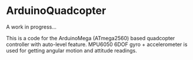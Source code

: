# ArduinoQuadcopter

A work in progress...

This is a code for the ArduinoMega (ATmega2560) based quadcopter controller with auto-level feature.
MPU6050 6DOF gyro + accelerometer is used for getting angular motion and attitude readings.

